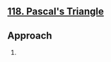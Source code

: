 ## [118. Pascal's Triangle](https://leetcode.com/problems/pascals-triangle/description/)
## Approach
1. 
